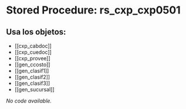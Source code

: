 # Stored Procedure: rs_cxp_cxp0501

## Usa los objetos:
- [[cxp_cabdoc]]
- [[cxp_cuedoc]]
- [[cxp_provee]]
- [[gen_ccosto]]
- [[gen_clasif1]]
- [[gen_clasif2]]
- [[gen_clasif3]]
- [[gen_sucursal]]

*No code available.*
